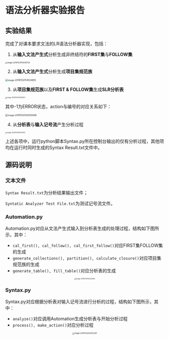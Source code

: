 # 语法分析器实验报告  

## 实验结果  

完成了对课本要求文法的LR语法分析器实现，包括：  

1. 从**输入文法产生式**分析生成非终结符的**FIRST集**与**FOLLOW集**  
  <img src="/Users/bigbrothersue/Library/Application Support/typora-user-images/image-20191124114440734.png" alt="image-20191124114440734" style="zoom:40%;" />

2. 从**输入文法产生式**分析生成**项目集规范族**  
  <img src="/Users/bigbrothersue/Library/Application Support/typora-user-images/image-20191124114534855.png" alt="image-20191124114534855" style="zoom:50%;" />  

3. 从**项目集规范族**以及**FIRST & FOLLOW集**生成**SLR分析表**  
  <img src="/Users/bigbrothersue/Library/Application Support/typora-user-images/image-20191124115009631.png" alt="image-20191124115009631" style="zoom: 33%;" />
  
  其中-1为ERROR状态，action与编号的对应关系如下：  
  
  <img src="/Users/bigbrothersue/Library/Application Support/typora-user-images/image-20191124142000456.png" alt="image-20191124142000456" style="zoom:50%;" />

4. 从**分析表**与**输入记号流**产生分析过程  
  <img src="/Users/bigbrothersue/Library/Application Support/typora-user-images/image-20191124115037067.png" alt="image-20191124115037067" style="zoom: 33%;" /> 

上述各项中，运行python脚本Syntax.py所在控制台输出的仅有分析过程，其他项均在运行时同时生成的Syntax Result.txt文件中。

## 源码说明  

### 文本文件  

`Syntax Result.txt`为分析结果输出文件；

`Syntatic Analyzer Test File.txt`为测试记号流文件。 

### Automation.py  

Automation.py对应从文法产生式输入到分析表生成的处理过程，结构如下图所示，其中：  

- `cal_first(), cal_follow(), cal_first_follow()`对应FIRST集FOLLOW集的生成  
- `generate_collections(), partition(), calculate_closure()`对应项目集规范族的生成  
- `generate_table(), fill_table()`对应分析表的生成 

<center>
	<img src="/Users/bigbrothersue/Library/Application Support/typora-user-images/image-20191124142225463.png" alt="image-20191124142225463" style="zoom:33%;" />  
</center>

### Syntax.py  

 Syntax.py对应根据分析表对输入记号流进行分析的过程，结构如下图所示，其中：  

- `analyze()`对应调用Automation生成分析表与开始分析过程  
- `process(), make_action()`对应分析过程  

<center><img src="/Users/bigbrothersue/Library/Application Support/typora-user-images/image-20191124142932301.png" alt="image-20191124142932301" style="zoom:40%;" /></center>  

